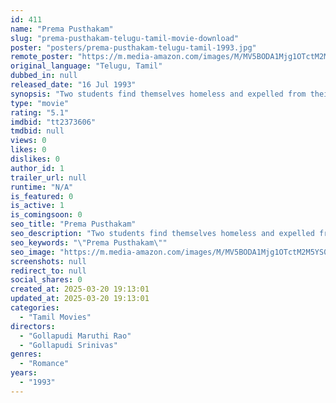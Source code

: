 ```yaml
---
id: 411
name: "Prema Pusthakam"
slug: "prema-pusthakam-telugu-tamil-movie-download"
poster: "posters/prema-pusthakam-telugu-tamil-1993.jpg"
remote_poster: "https://m.media-amazon.com/images/M/MV5BODA1Mjg1OTctM2M5YS00MDZiLWExODUtYmIzOTM4M2ZjOTllXkEyXkFqcGdeQXVyOTk3NTc2MzE@._V1_SX300.jpg"
original_language: "Telugu, Tamil"
dubbed_in: null
released_date: "16 Jul 1993"
synopsis: "Two students find themselves homeless and expelled from their college. As they hunt for a house and a job, the two fall in love but their struggles escalate."
type: "movie"
rating: "5.1"
imdbid: "tt2373606"
tmdbid: null
views: 0
likes: 0
dislikes: 0
author_id: 1
trailer_url: null
runtime: "N/A"
is_featured: 0
is_active: 1
is_comingsoon: 0
seo_title: "Prema Pusthakam"
seo_description: "Two students find themselves homeless and expelled from their college. As they hunt for a house and a job, the two fall in love but their struggles escalate."
seo_keywords: "\"Prema Pusthakam\""
seo_image: "https://m.media-amazon.com/images/M/MV5BODA1Mjg1OTctM2M5YS00MDZiLWExODUtYmIzOTM4M2ZjOTllXkEyXkFqcGdeQXVyOTk3NTc2MzE@._V1_SX300.jpg"
screenshots: null
redirect_to: null
social_shares: 0
created_at: 2025-03-20 19:13:01
updated_at: 2025-03-20 19:13:01
categories:
  - "Tamil Movies"
directors:
  - "Gollapudi Maruthi Rao"
  - "Gollapudi Srinivas"
genres:
  - "Romance"
years:
  - "1993"
---
```

